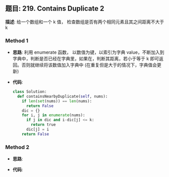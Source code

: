 ## 题目:  219. Contains Duplicate 2

**描述**: 给一个数组和一个 k 值， 检查数组是否有两个相同元素且其之间距离不大于 k

### Method 1

- **思路**: 利用 enumerate 函数， 以数值为键，以索引为字典 value，不断加入到字典中，判断是否已经在字典里，如果在，判断其距离，若小于等于 k 即可返回。否则就继续将该数值加入字典中 (在重复但是大于的情况下，字典值会更新)

  

- **代码**:

  ```python
  class Solution:
    def containsNearbyDuplicate(self, nums):
      if len(set(nums)) == len(nums):
        return False
      dic = {}
      for i, j in enumerate(nums):
        if j in dic and i-dic[j] <= k:
          return true
        dic[j] = i
      return False
  ```

  

### Method 2

- **思路**:

  

- **代码**:

  ```python 
  
  ```

  

